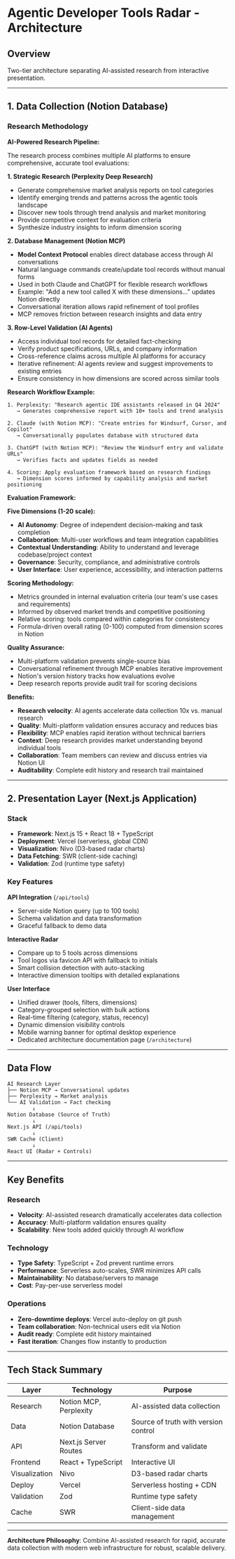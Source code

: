 # Agentic Developer Tools Radar - Architecture

## Overview

Two-tier architecture separating AI-assisted research from interactive presentation.

---

## 1. Data Collection (Notion Database)

### Research Methodology

**AI-Powered Research Pipeline:**

The research process combines multiple AI platforms to ensure comprehensive, accurate tool evaluations:

**1. Strategic Research (Perplexity Deep Research)**
- Generate comprehensive market analysis reports on tool categories
- Identify emerging trends and patterns across the agentic tools landscape
- Discover new tools through trend analysis and market monitoring
- Provide competitive context for evaluation criteria
- Synthesize industry insights to inform dimension scoring

**2. Database Management (Notion MCP)**
- **Model Context Protocol** enables direct database access through AI conversations
- Natural language commands create/update tool records without manual forms
- Used in both Claude and ChatGPT for flexible research workflows
- Example: "Add a new tool called X with these dimensions..." updates Notion directly
- Conversational iteration allows rapid refinement of tool profiles
- MCP removes friction between research insights and data entry

**3. Row-Level Validation (AI Agents)**
- Access individual tool records for detailed fact-checking
- Verify product specifications, URLs, and company information
- Cross-reference claims across multiple AI platforms for accuracy
- Iterative refinement: AI agents review and suggest improvements to existing entries
- Ensure consistency in how dimensions are scored across similar tools

**Research Workflow Example:**
```
1. Perplexity: "Research agentic IDE assistants released in Q4 2024"
   → Generates comprehensive report with 10+ tools and trend analysis

2. Claude (with Notion MCP): "Create entries for Windsurf, Cursor, and Copilot"
   → Conversationally populates database with structured data

3. ChatGPT (with Notion MCP): "Review the Windsurf entry and validate URLs"
   → Verifies facts and updates fields as needed

4. Scoring: Apply evaluation framework based on research findings
   → Dimension scores informed by capability analysis and market positioning
```

**Evaluation Framework:**

**Five Dimensions (1-20 scale):**
- **AI Autonomy**: Degree of independent decision-making and task completion
- **Collaboration**: Multi-user workflows and team integration capabilities
- **Contextual Understanding**: Ability to understand and leverage codebase/project context
- **Governance**: Security, compliance, and administrative controls
- **User Interface**: User experience, accessibility, and interaction patterns

**Scoring Methodology:**
- Metrics grounded in internal evaluation criteria (our team's use cases and requirements)
- Informed by observed market trends and competitive positioning
- Relative scoring: tools compared within categories for consistency
- Formula-driven overall rating (0-100) computed from dimension scores in Notion

**Quality Assurance:**
- Multi-platform validation prevents single-source bias
- Conversational refinement through MCP enables iterative improvement
- Notion's version history tracks how evaluations evolve
- Deep research reports provide audit trail for scoring decisions

**Benefits:**
- **Research velocity**: AI agents accelerate data collection 10x vs. manual research
- **Quality**: Multi-platform validation ensures accuracy and reduces bias
- **Flexibility**: MCP enables rapid iteration without technical barriers
- **Context**: Deep research provides market understanding beyond individual tools
- **Collaboration**: Team members can review and discuss entries via Notion UI
- **Auditability**: Complete edit history and research trail maintained

---

## 2. Presentation Layer (Next.js Application)

### Stack
- **Framework**: Next.js 15 + React 18 + TypeScript
- **Deployment**: Vercel (serverless, global CDN)
- **Visualization**: Nivo (D3-based radar charts)
- **Data Fetching**: SWR (client-side caching)
- **Validation**: Zod (runtime type safety)

### Key Features

**API Integration** (`/api/tools`)
- Server-side Notion query (up to 100 tools)
- Schema validation and data transformation
- Graceful fallback to demo data

**Interactive Radar**
- Compare up to 5 tools across dimensions
- Tool logos via favicon API with fallback to initials
- Smart collision detection with auto-stacking
- Interactive dimension tooltips with detailed explanations

**User Interface**
- Unified drawer (tools, filters, dimensions)
- Category-grouped selection with bulk actions
- Real-time filtering (category, status, recency)
- Dynamic dimension visibility controls
- Mobile warning banner for optimal desktop experience
- Dedicated architecture documentation page (`/architecture`)

---

## Data Flow

```
AI Research Layer
├── Notion MCP → Conversational updates
├── Perplexity → Market analysis
└── AI Validation → Fact checking
        ↓
Notion Database (Source of Truth)
        ↓
Next.js API (/api/tools)
        ↓
SWR Cache (Client)
        ↓
React UI (Radar + Controls)
```

---

## Key Benefits

### Research
- **Velocity**: AI-assisted research dramatically accelerates data collection
- **Accuracy**: Multi-platform validation ensures quality
- **Scalability**: New tools added quickly through AI workflow

### Technology
- **Type Safety**: TypeScript + Zod prevent runtime errors
- **Performance**: Serverless auto-scales, SWR minimizes API calls
- **Maintainability**: No database/servers to manage
- **Cost**: Pay-per-use serverless model

### Operations
- **Zero-downtime deploys**: Vercel auto-deploy on git push
- **Team collaboration**: Non-technical users edit via Notion
- **Audit ready**: Complete edit history maintained
- **Fast iteration**: Changes flow instantly to production

---

## Tech Stack Summary

| Layer | Technology | Purpose |
|-------|-----------|---------|
| Research | Notion MCP, Perplexity | AI-assisted data collection |
| Data | Notion Database | Source of truth with version control |
| API | Next.js Server Routes | Transform and validate |
| Frontend | React + TypeScript | Interactive UI |
| Visualization | Nivo | D3-based radar charts |
| Deploy | Vercel | Serverless hosting + CDN |
| Validation | Zod | Runtime type safety |
| Cache | SWR | Client-side data management |

---

**Architecture Philosophy**: Combine AI-assisted research for rapid, accurate data collection with modern web infrastructure for robust, scalable delivery.
